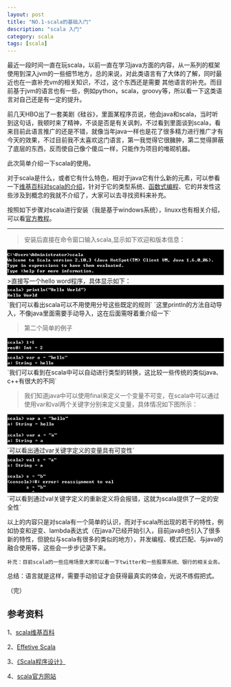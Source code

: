 ```yaml
---
layout: post
title: "NO.1-scala的基础入门"
description: "scala 入门"
category: scala
tags: [scala]
---
```

最近一段时间一直在玩scala，以前一直在学习java方面的内容，从一系列的框架使用到深入jvm的一些细节地方，总的来说，对此类语言有了大体的了解，同时最近也在一直补充vm的相关知识，不过，这个东西还是需要 其他语言的补充。而目前基于jvm的语言也有一些，例如python，scala，groovy等，所以看一下这类语言对自己还是有一定的提升。

前几天HBO出了一套美剧《硅谷》，里面某程序员说，他会java和scala，当时听到这句话，我顿时来了精神，不谈是否是有关讽刺，不过看到里面谈到scala，看来目前此语言推广的还是不错，就像当年java一样也是花了很多精力进行推广才有今天的效果，不过目前我不太喜欢这门语言，第一我觉得它很臃肿，第二觉得屏蔽了底层的东西，反而使自己像个傻瓜一样，只能作为项目的堆砌机器。

此次简单介绍一下scala的使用。

对于scala是什么，或者它有什么特色，相对于java它有什么新的元素，可以参看一下[维基百科对scala的介绍](http://zh.wikipedia.org/wiki/Scala)，针对于它的类型系统、[函数式编程](http://zh.wikipedia.org/wiki/%E5%87%BD%E6%95%B8%E7%A8%8B%E5%BC%8F%E8%AA%9E%E8%A8%80)、它的并发性这些涉及到概念的我就不介绍了，大家可以去寻找资料来补充。

按照如下步骤对scala进行安装（我是基于windows系统），linuxx也有相关介绍，可以看[官方教程](http://www.scala-lang.org/)。

----
>安装后直接在命令窗口输入scala,显示如下欢迎和版本信息：
  <img src="/assets/images/2.jpg" />
>直接写一个hello word程序，具体显示如下：
  <img src="/assets/images/1.jpg" />
 `我们可以看出scala可以不用使用分号这些既定的规则`
 `这里println的方法自动导入，不像java里面需要手动导入，这在后面需呀着重介绍一下`

>第二个简单的例子
  <img src="/assets/images/3.jpg" />
  <img src="/assets/images/4.jpg" />
 `我们可以看到在scala中可以自动进行类型的转换，这比较一些传统的类似java、c++有很大的不同`

>我们知道java中可以使用final来定义一个变量不可变，在scala中可以通过使用var和val两个关键字分别来定义变量，具体情况如下图所示：
  <img src="/assets/images/5.jpg" />
  `可以看出通过var关键字定义的变量具有可变性`
  <img src="/assets/images/6.jpg" />
  `可以看到通过val关键字定义的重新定义将会报错，这就为scala提供了一定的安全性`

以上的内容只是对scala有一个简单的认识，而对于scala所出现的若干的特性，例如协变和逆变、lambda表达式（在java7已经开始引入，目前java8也引入了很多新的特性，但貌似与scala有很多的类似的地方），并发编程、模式匹配、与java的融合使用等，这些会一步步记录下来。

    补充：目前scala的一些应用场景大家可以看一下twitter和一些股票系统、银行的相关业务。

总结：语言就是这样，需要手动验证才会获得最真实的体会，光说不练假把式。

（完）

参考资料
--------
1、[scala维基百科](http://zh.wikipedia.org/wiki/Scala)

2、[Effetive Scala](http://twitter.github.io/effectivescala/index-cn.html)

3、[《Scala程序设计》](http://book.douban.com/subject/4909629/)

4、[scala官方网站](http://www.scala-lang.org/)









  